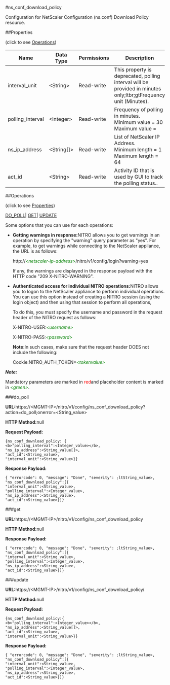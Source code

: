 #ns_conf_download_policy

Configuration for NetScaler Configuration (ns.conf) Download Policy resource.


##Properties 
<span>(click to see [Operations](#opera))</span>


<table><thead><tr><th>Name</th><th>Data Type</th><th>Permissions</th><th>Description</th></tr></thead><tbody><tr><td>interval_unit</td><td>&lt;String></td><td>Read-write</td><td>This property is deprecated, polling interval will be provided in minutes only;ltbr;gtFrequency unit (Minutes).</td></tr><tr><td>polling_interval</td><td>&lt;Integer></td><td>Read-write</td><td>Frequency of polling in minutes.<br>Minimum value = 30<br>Maximum value =</td></tr><tr><td>ns_ip_address</td><td>&lt;String[]></td><td>Read-write</td><td>List of NetScaler IP Address.<br>Minimum length = 1<br>Maximum length = 64</td></tr><tr><td>act_id</td><td>&lt;String></td><td>Read-write</td><td>Activity ID that is used by GUI to track the polling status..</td></tr></tbody></table>
##Operations 
<span>(click to see [Properties](#prope))</span>


[DO_POLL](#do)| [GET]()| [UPDATE](#u)


Some options that you can use for each operations:
<ul><li><p><b>Getting warnings in response:</b>NITRO allows you to get warnings in an operation by specifying the "warning" query parameter as "yes". For example, to get warnings while connecting to the NetScaler appliance, the URL is as follows:</p><p>http://<span style="color:green;font-style:italic;">&lt;netscaler-ip-address&gt;</span>/nitro/v1/config/login?warning=yes</p><p>If any, the warnings are displayed in the response payload with the HTTP code "209 X-NITRO-WARNING".</p></li><li><p><b>Authenticated access for individual NITRO operations:</b>NITRO allows you to logon to the NetScaler appliance to perform individual operations. You can use this option instead of creating a NITRO session (using the login object) and then using that session to perform all operations,</p><p>To do this, you must specify the username and password in the request header of the NITRO request as follows:</p><p>X-NITRO-USER:<span style="color:green;font-style:italic;">&lt;username&gt;</span></p><p>X-NITRO-PASS:<span style="color:green;font-style:italic;">&lt;password&gt;</span></p><p><b>Note:</b>In such cases, make sure that the request header DOES not include the following:</p><p>Cookie:NITRO_AUTH_TOKEN=<span style="color:green;font-style:italic;">&lt;tokenvalue&gt;</span></p></li></ul>



***Note:*** 
Mandatory parameters are marked in <span style="color:#FF0000;">red</span>and placeholder content is marked in <span style="color:green;font-style:italic">&lt;green&gt;</span>.

###do_poll



<b>URL:</b>https://&lt;MGMT-IP&gt;/nitro/v1/config/ns_conf_download_policy?action=do_poll;onerror=&lt;String_value&gt;
<b>HTTP Method:</b>null
<b>Request Payload: </b>```{ns_conf_download_policy: {<b>"polling_interval":<Integer_value></b>,"ns_ip_address":<String_value[]>,"act_id":<String_value>,"interval_unit":<String_value>}}```
<b>Response Payload: </b>```{ "errorcode": 0, "message": "Done", "severity": ;ltString_value>, "ns_conf_download_policy":[{"interval_unit":<String_value>,"polling_interval":<Integer_value>,"ns_ip_address":<String_value>,"act_id":<String_value>}]}```



###get



<b>URL:</b>https://&lt;MGMT-IP&gt;/nitro/v1/config/ns_conf_download_policy
<b>HTTP Method:</b>null
<b>Response Payload: </b>```{ "errorcode": 0, "message": "Done", "severity": ;ltString_value>, "ns_conf_download_policy":[{"interval_unit":<String_value>,"polling_interval":<Integer_value>,"ns_ip_address":<String_value>,"act_id":<String_value>}]}```



###update



<b>URL:</b>https://&lt;MGMT-IP&gt;/nitro/v1/config/ns_conf_download_policy/
<b>HTTP Method:</b>null
<b>Request Payload: </b>```{ns_conf_download_policy:{<b>"polling_interval":<Integer_value></b>,"ns_ip_address":<String_value[]>,"act_id":<String_value>,"interval_unit":<String_value>}}```
<b>Response Payload: </b>```{ "errorcode": 0, "message": "Done", "severity": ;ltString_value>, "ns_conf_download_policy":[{"interval_unit":<String_value>,"polling_interval":<Integer_value>,"ns_ip_address":<String_value>,"act_id":<String_value>}]}```



